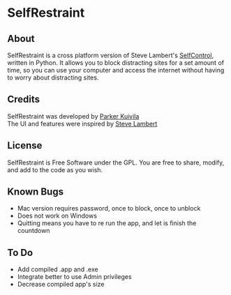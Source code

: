 SelfRestraint
=============
About
-----
SelfRestraint is a cross platform version of Steve Lambert's [SelfControl](http://github.com/slambert/selfcontrol), written in Python. It allows you to block distracting sites for a set amount of time, so you can use your computer and access the internet without having to worry about distracting sites. 

Credits
-------
SelfRestraint was developed by [Parker Kuivila](http://parker.kuivi.la)  
The UI and features were inspired by [Steve Lambert](http://visitsteve.com/)

License
-------
SelfRestraint is Free Software under the GPL. You are free to share, modify, and add to the code as you wish.

Known Bugs 
----------
* Mac version requires password, once to block, once to unblock
* Does not work on Windows
* Quitting means you have to re run the app, and let is finish the countdown

To Do
-----
* Add compiled .app and .exe
* Integrate better to use Admin privileges
* Decrease compiled app's size